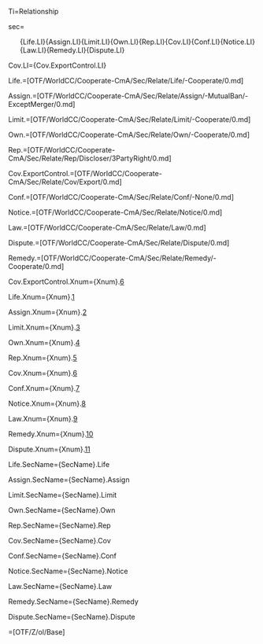 Ti=Relationship

sec=<ol>{Life.LI}{Assign.LI}{Limit.LI}{Own.LI}{Rep.LI}{Cov.LI}{Conf.LI}{Notice.LI}{Law.LI}{Remedy.LI}{Dispute.LI}</ol>

Cov.LI={Cov.ExportControl.LI}

Life.=[OTF/WorldCC/Cooperate-CmA/Sec/Relate/Life/-Cooperate/0.md]

Assign.=[OTF/WorldCC/Cooperate-CmA/Sec/Relate/Assign/-MutualBan/-ExceptMerger/0.md]

Limit.=[OTF/WorldCC/Cooperate-CmA/Sec/Relate/Limit/-Cooperate/0.md]

Own.=[OTF/WorldCC/Cooperate-CmA/Sec/Relate/Own/-Cooperate/0.md]

Rep.=[OTF/WorldCC/Cooperate-CmA/Sec/Relate/Rep/Discloser/3PartyRight/0.md]

Cov.ExportControl.=[OTF/WorldCC/Cooperate-CmA/Sec/Relate/Cov/Export/0.md]

Conf.=[OTF/WorldCC/Cooperate-CmA/Sec/Relate/Conf/-None/0.md]

Notice.=[OTF/WorldCC/Cooperate-CmA/Sec/Relate/Notice/0.md]

Law.=[OTF/WorldCC/Cooperate-CmA/Sec/Relate/Law/0.md]

Dispute.=[OTF/WorldCC/Cooperate-CmA/Sec/Relate/Dispute/0.md]

Remedy.=[OTF/WorldCC/Cooperate-CmA/Sec/Relate/Remedy/-Cooperate/0.md]


Cov.ExportControl.Xnum={Xnum}.<a href="#Cov.ExportControl.Sec" class="xref">6</a>

Life.Xnum={Xnum}.<a href="#Life.Sec" class="xref">1</a>

Assign.Xnum={Xnum}.<a href="#Assign.Sec" class="xref">2</a>

Limit.Xnum={Xnum}.<a href="#Limit.Sec" class="xref">3</a>

Own.Xnum={Xnum}.<a href="#Own.Sec" class="xref">4</a>

Rep.Xnum={Xnum}.<a href="#Rep.Sec" class="xref">5</a>

Cov.Xnum={Xnum}.<a href="#Cov.Sec" class="xref">6</a>

Conf.Xnum={Xnum}.<a href="#Conf.Sec" class="xref">7</a>

Notice.Xnum={Xnum}.<a href="#Notice.Sec" class="xref">8</a>

Law.Xnum={Xnum}.<a href="#Law.Sec" class="xref">9</a>

Remedy.Xnum={Xnum}.<a href="#Remedy.Sec" class="xref">10</a>

Dispute.Xnum={Xnum}.<a href="#Dispute.Sec" class="xref">11</a>


Life.SecName={SecName}.Life

Assign.SecName={SecName}.Assign

Limit.SecName={SecName}.Limit

Own.SecName={SecName}.Own

Rep.SecName={SecName}.Rep

Cov.SecName={SecName}.Cov

Conf.SecName={SecName}.Conf

Notice.SecName={SecName}.Notice

Law.SecName={SecName}.Law

Remedy.SecName={SecName}.Remedy

Dispute.SecName={SecName}.Dispute

=[OTF/Z/ol/Base]
